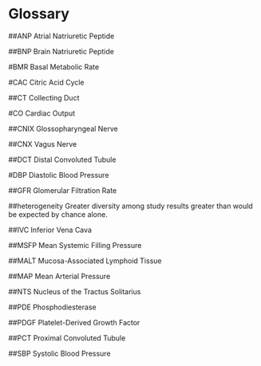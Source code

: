 # Glossary



##ANP
Atrial Natriuretic Peptide


##BNP
Brain Natriuretic Peptide

#BMR
Basal Metabolic Rate

#CAC
Citric Acid Cycle

##CT
Collecting Duct

#CO
Cardiac Output

##CNIX
Glossopharyngeal Nerve

##CNX
Vagus Nerve

##DCT
Distal Convoluted Tubule

#DBP
Diastolic Blood Pressure

##GFR
Glomerular Filtration Rate

##heterogeneity
Greater diversity among study results greater than would be expected by chance alone. 

##IVC
Inferior Vena Cava

##MSFP
Mean Systemic Filling Pressure

##MALT
Mucosa-Associated Lymphoid Tissue

##MAP
Mean Arterial Pressure

##NTS
Nucleus of the Tractus Solitarius

##PDE
Phosphodiesterase

##PDGF
Platelet-Derived Growth Factor

##PCT
Proximal Convoluted Tubule

##SBP
Systolic Blood Pressure

